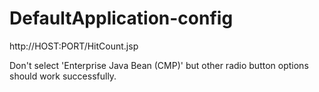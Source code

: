 # DefaultApplication-config

http://HOST:PORT/HitCount.jsp

Don't select 'Enterprise Java Bean (CMP)' but other radio button options should work successfully.
